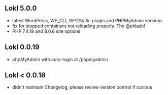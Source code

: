 ## Lokl 5.0.0

 - latest WordPress, WP_CLI, WP2Static plugin and PHPMyAdmin versions
 - fix for stopped containers not reloading properly. Thx @phlash!
 - PHP 7.4.19 and 8.0.6 site options

## Lokl 0.0.19

 - phpMyAdmin with auto-login at /phpmyadmin

## Lokl &lt; 0.0.18

 - didn't maintain Changelog, please review version control if curious
